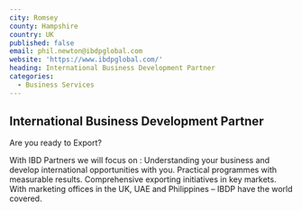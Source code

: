 ```yaml
---
city: Romsey
county: Hampshire
country: UK
published: false
email: phil.newton@ibdpglobal.com
website: 'https://www.ibdpglobal.com/'
heading: International Business Development Partner
categories:
  - Business Services
---
```

## International Business Development Partner

Are you ready to Export?

With IBD Partners we will focus on :
Understanding your business and develop international opportunities with you.
Practical programmes with measurable results.
Comprehensive exporting initiatives in key markets.
With marketing offices in the UK, UAE and Philippines
– IBDP have the world covered.
